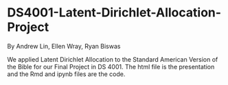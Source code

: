 # DS4001-Latent-Dirichlet-Allocation-Project
By Andrew Lin, Ellen Wray, Ryan Biswas

We applied Latent Dirichlet Allocation to the Standard American Version of the Bible for our Final Project in DS 4001. The html file is the presentation and the Rmd and ipynb files are the code.
